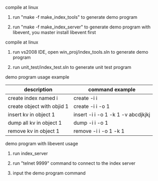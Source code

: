 compile at linux

  1. run "make -f make_index_tools" to generate demo program
  
  2. run "make -f make_index_server" to generate demo program with libevent, you master install libevent first


compile at linux
  1. run vs2008 IDE, open win_proj/index_tools.sln to generate demo program

  2. run unit_test/index_test.sln to generate unit test program
  

demo program usage example

|description|command example|
|-----------|---------------|
|create index named i       | create -i i |
|create object with objid 1 | create -i i -o 1|
|insert kv in object 1      | insert -i i -o 1 -k 1 -v abcdjkjkj |
|dump all kv in object 1    | dump   -i i -o 1 |
|remove kv in object 1      | remove -i i -o 1 -k 1 |



demo program with libevent usage

  1. run index_server
  
  2. run "telnet 9999" command to connect to the index server
  
  3. input the demo program command


